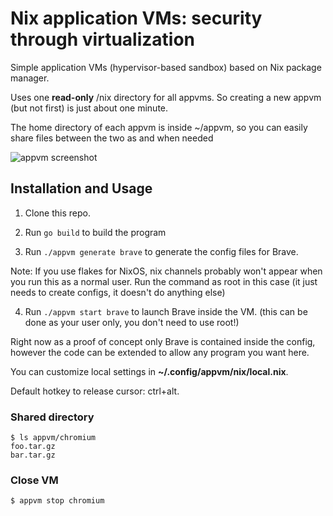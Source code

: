# Nix application VMs: security through virtualization

Simple application VMs (hypervisor-based sandbox) based on Nix package manager.

Uses one **read-only** /nix directory for all appvms. So creating a new appvm (but not first) is just about one minute.

The home directory of each appvm is inside ~/appvm, so you can easily share
files between the two as and when needed

![appvm screenshot](https://gateway.ipfs.io/ipfs/QmetVp2LRwcy3baxuAjDgBPwv5ych5kRfXeULoNpQAFsaP)

## Installation and Usage

1. Clone this repo.

2. Run `go build` to build the program

3. Run `./appvm generate brave` to generate the config files for Brave.

Note: If you use flakes for NixOS, nix channels probably won't appear when
you run this as a normal user. Run the command as root in this case (it just
needs to create configs, it doesn't do anything else)

4. Run `./appvm start brave` to launch Brave inside the VM. (this can be done
as your user only, you don't need to use root!)

Right now as a proof of concept only Brave is contained inside the config,
however the code can be extended to allow any program you want here.

You can customize local settings in **~/.config/appvm/nix/local.nix**.

Default hotkey to release cursor: ctrl+alt.

### Shared directory

    $ ls appvm/chromium
    foo.tar.gz
    bar.tar.gz

### Close VM

    $ appvm stop chromium
